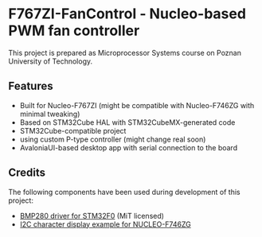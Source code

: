 # F767ZI-FanControl - Nucleo-based PWM fan controller

This project is prepared as Microprocessor Systems course on Poznan University of Technology.

## Features

 - Built for Nucleo-F767ZI (might be compatible with Nucleo-F746ZG with minimal tweaking)
 - Based on STM32Cube HAL with STM32CubeMX-generated code
 - STM32Cube-compatible project
 - using custom P-type controller (might change real soon)
 - AvaloniaUI-based desktop app with serial connection to the board

## Credits

The following components have been used during development of this project:
 - [BMP280 driver for STM32F0](https://github.com/ciastkolog/BMP280_STM32) (MiT licensed)
 - [I2C character display example for NUCLEO-F746ZG](https://github.com/adrianwojcikpp/NUCLEO-F746ZG-Examples-ver-2023-24/tree/main/EXTRAS/LCD_I2C_Example)
 
